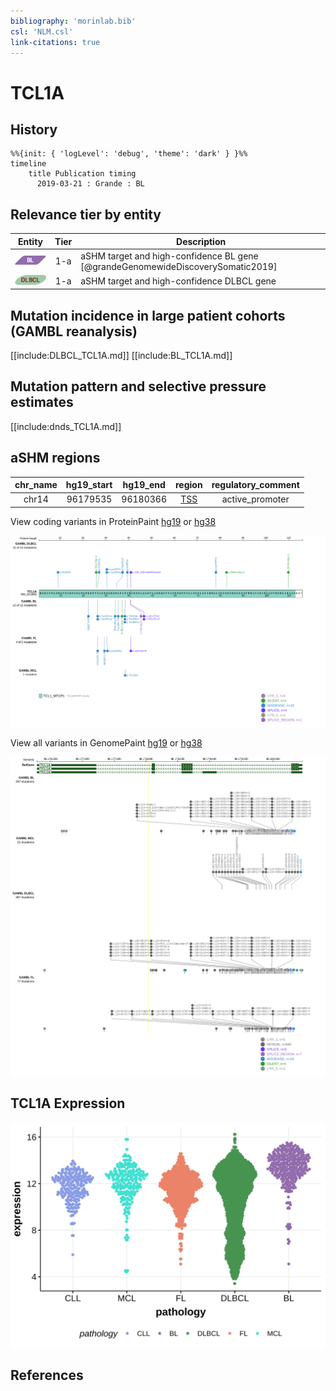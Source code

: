 ```yaml
---
bibliography: 'morinlab.bib'
csl: 'NLM.csl'
link-citations: true
---
```

# TCL1A

## History
```mermaid
%%{init: { 'logLevel': 'debug', 'theme': 'dark' } }%%
timeline
    title Publication timing
      2019-03-21 : Grande : BL
```

## Relevance tier by entity

|Entity|Tier|Description                              |
|:------:|:----:|-----------------------------------------|
|![BL](images/icons/BL_tier1.png)    |1-a | aSHM target and high-confidence BL gene   [@grandeGenomewideDiscoverySomatic2019]|
|![DLBCL](images/icons/DLBCL_tier2.png) |1-a | aSHM target and high-confidence DLBCL gene|


## Mutation incidence in large patient cohorts (GAMBL reanalysis)

[[include:DLBCL_TCL1A.md]]
[[include:BL_TCL1A.md]]

## Mutation pattern and selective pressure estimates

[[include:dnds_TCL1A.md]]

## aSHM regions

|chr_name|hg19_start|hg19_end|region                                                                                    |regulatory_comment|
|:--------:|:----------:|:--------:|:------------------------------------------------------------------------------------------:|:------------------:|
|chr14   |96179535  |96180366|[TSS](https://genome.ucsc.edu/s/rdmorin/GAMBL%20hg19?position=chr14%3A96179535%2D96180366)|active_promoter   |



View coding variants in ProteinPaint [hg19](https://morinlab.github.io/LLMPP/GAMBL/TCL1A_protein.html)  or [hg38](https://morinlab.github.io/LLMPP/GAMBL/TCL1A_protein_hg38.html)

![](images/proteinpaint/TCL1A_NM_021966.svg)

View all variants in GenomePaint [hg19](https://morinlab.github.io/LLMPP/GAMBL/TCL1A.html)  or [hg38](https://morinlab.github.io/LLMPP/GAMBL/TCL1A_hg38.html)

![](images/proteinpaint/TCL1A.svg)

## TCL1A Expression
![](images/gene_expression/TCL1A_by_pathology.svg)

## References

<!-- ORIGIN: grandeGenomewideDiscoverySomatic2019 -->
<!-- BL: grandeGenomewideDiscoverySomatic2019 -->
